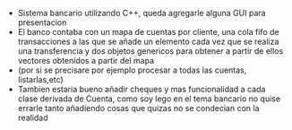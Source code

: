 - Sistema bancario utilizando C++, queda agregarle alguna GUI para presentacion
- El banco contaba con un mapa de cuentas por cliente, una cola fifo de transacciones a las que se añade un elemento cada vez que se realiza una transferencia y dos objetos genericos para obtener a partir de ellos vectores obtenidos a partir del mapa
- (por  si se precisare por ejemplo procesar a todas las cuentas, listarlas,etc)
- Tambien estaria bueno añadir cheques y mas funcionalidad a cada clase derivada de Cuenta, como soy lego en el tema bancario no quise errarle tanto añadiendo cosas que quizas no se condecian con la realidad

